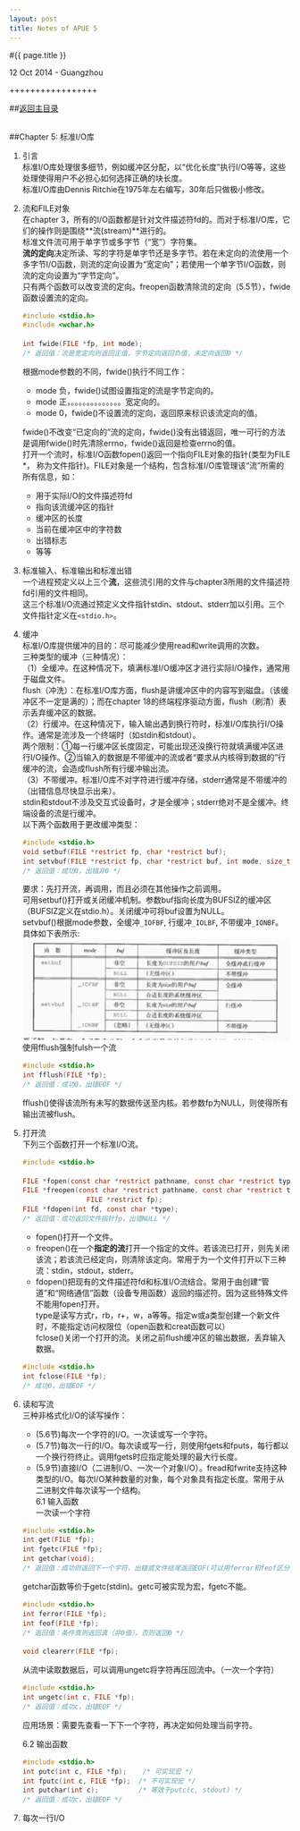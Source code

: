 ```yaml
---
layout: post
title: Notes of APUE 5
---
```


#{{ page.title }}  
<p class="meta">12 Oct 2014 - Guangzhou</p>   
+++++++++++++++++  

##[返回主目录][]  
<br>

##Chapter 5: 标准I/O库
1. 引言  
    标准I/O库处理很多细节，例如缓冲区分配，以“优化长度”执行I/O等等，这些处理使得用户不必担心如何选择正确的块长度。  
    标准I/O库由Dennis Ritchie在1975年左右编写，30年后只做极小修改。  
2. 流和FILE对象  
    在chapter 3，所有的I/O函数都是针对文件描述符fd的。而对于标准I/O库，它们的操作则是围绕**流(stream)**进行的。  
    标准文件流可用于单字节或多字节（“宽”）字符集。  
    **流的定向**决定所读、写的字符是单字节还是多字节。若在未定向的流使用一个多字节I/O函数，则流的定向设置为“宽定向”；若使用一个单字节I/O函数，则流的定向设置为“字节定向”。  
    只有两个函数可以改变流的定向。freopen函数清除流的定向（5.5节），fwide函数设置流的定向。  

    ```c
    #include <stdio.h>
    #include <wchar.h>
    
    int fwide(FILE *fp, int mode);
    /* 返回值：流是宽定向则返回正值，字节定向返回负值，未定向返回0 */
    ```
    根据mode参数的不同，fwide()执行不同工作：  
    * mode 负，fwide()试图设置指定的流是字节定向的。
    * mode 正，。。。。。。。。。。。。。宽定向的。
    * mode 0，fwide()不设置流的定向，返回原来标识该流定向的值。  

    fwide()不改变“已定向的”流的定向，fwide()没有出错返回，唯一可行的方法是调用fwide()时先清除errno，fwide()返回是检查errno的值。  
    打开一个流时，标准I/O函数fopen()返回一个指向FILE对象的指针(类型为FILE *， 称为文件指针)。FILE对象是一个结构，包含标准I/O库管理该“流”所需的所有信息，如：  
    * 用于实际I/O的文件描述符fd  
    * 指向该流缓冲区的指针  
    * 缓冲区的长度  
    * 当前在缓冲区中的字符数  
    * 出错标志  
    * 等等  

3. 标准输入、标准输出和标准出错    
    一个进程预定义以上三个**流**，这些流引用的文件与chapter3所用的文件描述符fd引用的文件相同。  
    这三个标准I/O流通过预定义文件指针stdin、stdout、stderr加以引用。三个文件指针定义在`<stdio.h>`。  

4. 缓冲  
    标准I/O库提供缓冲的目的：尽可能减少使用read和write调用的次数。      
    三种类型的缓冲（三种情况）：  
    （1）全缓冲。在这种情况下，填满标准I/O缓冲区才进行实际I/O操作，通常用于磁盘文件。  
        flush（冲洗）：在标准I/O库方面，flush是讲缓冲区中的内容写到磁盘。（该缓冲区不一定是满的）；而在chapter 18的终端程序驱动方面，flush（刷清）表示丢弃缓冲区的数据。  
    （2）行缓冲。在这种情况下，输入输出遇到换行符时，标准I/O库执行I/O操作。通常是流涉及一个终端时（如stdin和stdout）。  
    两个限制：①每一行缓冲区长度固定，可能出现还没换行符就填满缓冲区进行I/O操作。②当输入的数据是不带缓冲的流或者“要求从内核得到数据的”行缓冲的流，会造成flush所有行缓冲输出流。  
    （3）不带缓冲。标准I/O库不对字符进行缓冲存储，stderr通常是不带缓冲的（出错信息尽快显示出来）。  
    stdin和stdout不涉及交互式设备时，才是全缓冲；stderr绝对不是全缓冲。终端设备的流是行缓冲。  
    以下两个函数用于更改缓冲类型：  

    ```c
    #include <stdio.h>
    void setbuf(FILE *restrict fp, char *restrict buf);
    int setvbuf(FILE *restrict fp, char *restrict buf, int mode, size_t size);
    /* 返回值：成功0，出错非0 */
    ```
    要求：先打开流，再调用，而且必须在其他操作之前调用。  
    可用setbuf()打开或关闭缓冲机制。参数buf指向长度为BUFSIZ的缓冲区（BUFSIZ定义在stdio.h）。关闭缓冲可将buf设置为NULL。  
    setvbuf()根据mode参数，全缓冲`_IOFBF`, 行缓冲`_IOLBF`, 不带缓冲`_IONBF`。  
    具体如下表所示:  
    ![img][5.4]  
    使用fflush强制fulsh一个流  

    ```c
    #include <stdio.h>
    int fflush(FILE *fp);
    /* 返回值：成功0，出错EOF */
    ```
    fflush()使得该流所有未写的数据传送至内核。若参数fp为NULL，则使得所有输出流被flush。  
5. 打开流  
    下列三个函数打开一个标准I/O流。  

    ```c
    #include <stdio.h>

    FILE *fopen(const char *restrict pathname, const char *restrict type);
    FILE *freopen(const char *restrict pathname, const char *restrict type, 
                    FILE *restrict fp);
    FILE *fdopen(int fd, const char *type);
    /* 返回值：成功返回文件指针fp，出错NULL */
    ```
    * fopen()打开一个文件。
    * freopen()在一个**指定的流**打开一个指定的文件。若该流已打开，则先关闭该流；若该流已经定向，则清除该定向。常用于为一个文件打开以下三种流：stdin，stdout，stderr。   
    * fdopen()把现有的文件描述符fd和标准I/O流结合。常用于由创建“管道”和“网络通信”函数（设备专用函数）返回的描述符。因为这些特殊文件不能用fopen打开。  
    type是读写方式r，rb，r+，w，a等等。指定w或a类型创建一个新文件时，不能指定访问权限位（open函数和creat函数可以）  
    fclose()关闭一个打开的流。关闭之前flush缓冲区的输出数据，丢弃输入数据。  

    ```c
    #include <stdio.h>
    int fclose(FILE *fp);
    /* 成功0，出错EOF */
    ```
6. 读和写流  
   三种非格式化I/O的读写操作：
   * (5.6节)每次一个字符的I/O。一次读或写一个字符。
   * (5.7节)每次一行的I/O。每次读或写一行，则使用fgets和fputs，每行都以一个换行符终止。调用fgets时应指定能处理的最大行长度。
   * (5.9节)直接I/O（二进制I/O、一次一个对象I/O）。fread和fwrite支持这种类型的I/O。每次I/O某种数量的对象，每个对象具有指定长度。常用于从二进制文件每次读写一个结构。  
    6.1 输入函数  
    一次读一个字符  

    ```c
    #include <stdio.h>
    int get(FILE *fp);
    int fgetc(FILE *fp);
    int getchar(void);
    /* 返回值：成功则返回下一个字符，出错或文件结尾返回EOF(可以用ferror和feof区分) */
    ```
    getchar函数等价于getc(stdin)。getc可被实现为宏，fgetc不能。
    
    ```c
    #include <stdio.h>
    int ferror(FILE *fp);
    int feof(FILE *fp);
    /* 返回值：条件真则返回真（非0值），否则返回0 */
    
    void clearerr(FILE *fp);
    ```   
    从流中读取数据后，可以调用ungetc将字符再压回流中。（一次一个字符）  

    ```c
    #include <stdio.h>
    int ungetc(int c, FILE *fp);
    /* 返回值：成功c，出错EOF */
    ```
    应用场景：需要先查看一下下一个字符，再决定如何处理当前字符。

   6.2 输出函数  

   ```c
   #include <stdio.h>
   int putc(int c, FILE *fp);    /* 可实现宏 */
   int fputc(int c, FILE *fp);  /* 不可实现宏 */
   int putchar(int c);          /* 等效于putc(c, stdout) */
   /* 返回值：成功c，出错EOF */
   ```
7. 每次一行I/O  

<br>  

[返回主目录]: /2014/09/22/notes-of-apue.html

[5.4]: /images/apue/5.4.png "buf change"
